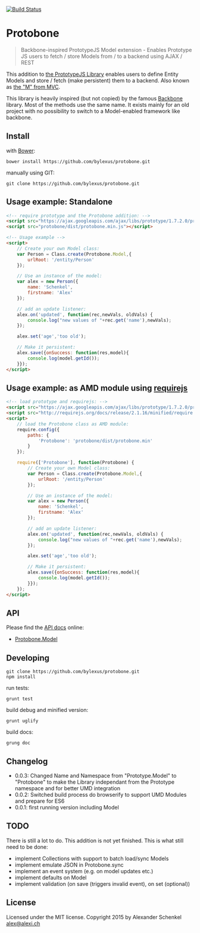 [![Build Status](https://travis-ci.org/bylexus/protobone.svg?branch=master)](https://travis-ci.org/bylexus/protobone)

Protobone
=========

> Backbone-inspired PrototypeJS Model extension - Enables Prototype JS users to fetch / store Models from / to a backend using AJAX / REST

This addition to [the PrototypeJS Library](http://prototypejs.org/) enables users to define Entity Models and store / fetch (make persistent) them to a backend. Also known as [the "M" from MVC](http://en.wikipedia.org/wiki/Model%E2%80%93view%E2%80%93controller).

This library is heavily inspired (but not copied) by the famous [Backbone](http://backbonejs.org/) library. Most of the methods use the same name. It exists mainly for an old project with no possibility to switch to a Model-enabled framework like backbone.


Install
--------

with [Bower](http://bower.io/):

`bower install https://github.com/bylexus/protobone.git`

manually using GIT:

`git clone https://github.com/bylexus/protobone.git`

Usage example: Standalone
--------------------------

```html
<!-- require prototype and the Protobone addition: -->
<script src="https://ajax.googleapis.com/ajax/libs/prototype/1.7.2.0/prototype.js"></script>
<script src="protobone/dist/protobone.min.js"></script>

<!-- Usage example -->
<script>
    // Create your own Model class:
    var Person = Class.create(Protobone.Model,{
        urlRoot: '/entity/Person'
    });

    // Use an instance of the model:
    var alex = new Person({
        name: 'Schenkel',
        firstname: 'Alex'
    });

    // add an update listener:
    alex.on('updated', function(rec,newVals, oldVals) {
        console.log("new values of "+rec.get('name'),newVals);
    });

    alex.set('age','too old');

    // Make it persistent:
    alex.save({onSuccess: function(res,model){
        console.log(model.getId());
    }});
</script>
```

Usage example: as AMD module using [requirejs](http://requirejs.org/)
---------------------------------------------------------------------

```html
<!-- load prototype and requirejs: -->
<script src="https://ajax.googleapis.com/ajax/libs/prototype/1.7.2.0/prototype.js"></script>
<script src="http://requirejs.org/docs/release/2.1.16/minified/require.js"></script>
<script>
    // load the Protobone class as AMD module:
    require.config({
        paths: {
            'Protobone': 'protobone/dist/protobone.min'
        }
    });

    require(['Protobone'], function(Protobone) {
        // Create your own Model class:
        var Person = Class.create(Protobone.Model,{
            urlRoot: '/entity/Person'
        });

        // Use an instance of the model:
        var alex = new Person({
            name: 'Schenkel',
            firstname: 'Alex'
        });

        // add an update listener:
        alex.on('updated', function(rec,newVals, oldVals) {
            console.log("new values of "+rec.get('name'),newVals);
        });

        alex.set('age','too old');

        // Make it persistent:
        alex.save({onSuccess: function(res,model){
            console.log(model.getId());
        }});
    });
</script>
```

API
-----

Please find the [API docs](http://bylexus.github.io/protobone/) online:

* [Protobone.Model](http://bylexus.github.io/protobone/classes/Protobone.Model.html)

Developing
-----------

```
git clone https://github.com/bylexus/protobone.git
npm install
```

run tests:

```
grunt test
```

build debug and minified version:
```
grunt uglify
```

build docs:
```
grung doc
```

Changelog
---------
* 0.0.3: Changed Name and Namespace from "Prototype.Model" to "Protobone" to make the Library independant from the Prototype namespace and for better UMD integration
* 0.0.2: Switched build process do browserify to support UMD Modules and prepare for ES6
* 0.0.1: first running version including Model


TODO
-----
There is still a lot to do. This addition is not yet finished. This is what still need to be done:

* implement Collections with support to batch load/sync Models
* implement emulate JSON in Protobone.sync
* implement an event system (e.g. on model updates etc.)
* implement defaults on Model
* implement validation (on save (triggers invalid event), on set (optional))


License
---------
Licensed under the MIT license. Copyright 2015 by Alexander Schenkel <alex@alexi.ch>

